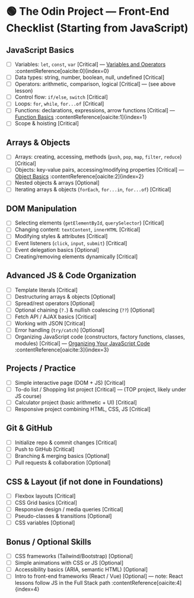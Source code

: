 # 🟢 The Odin Project — Front-End Checklist (Starting from JavaScript)

## JavaScript Basics
- [ ] Variables: `let`, `const`, `var` [Critical] — [Variables and Operators](https://www.theodinproject.com/lessons/foundations-variables-and-operators) :contentReference[oaicite:0]{index=0}
- [ ] Data types: string, number, boolean, null, undefined [Critical]
- [ ] Operators: arithmetic, comparison, logical [Critical] — (see above lesson)
- [ ] Control flow: `if/else`, `switch` [Critical]
- [ ] Loops: `for`, `while`, `for...of` [Critical]
- [ ] Functions: declarations, expressions, arrow functions [Critical] — [Function Basics](https://www.theodinproject.com/lessons/foundations-function-basics) :contentReference[oaicite:1]{index=1}
- [ ] Scope & hoisting [Critical]

## Arrays & Objects
- [ ] Arrays: creating, accessing, methods (`push`, `pop`, `map`, `filter`, `reduce`) [Critical]
- [ ] Objects: key-value pairs, accessing/modifying properties [Critical] — [Object Basics](https://www.theodinproject.com/lessons/foundations-object-basics) :contentReference[oaicite:2]{index=2}
- [ ] Nested objects & arrays [Optional]
- [ ] Iterating arrays & objects (`forEach`, `for...in`, `for...of`) [Critical]

## DOM Manipulation
- [ ] Selecting elements (`getElementById`, `querySelector`) [Critical]
- [ ] Changing content: `textContent`, `innerHTML` [Critical]
- [ ] Modifying styles & attributes [Critical]
- [ ] Event listeners (`click`, `input`, `submit`) [Critical]
- [ ] Event delegation basics [Optional]
- [ ] Creating/removing elements dynamically [Critical]

## Advanced JS & Code Organization
- [ ] Template literals [Critical]
- [ ] Destructuring arrays & objects [Optional]
- [ ] Spread/rest operators [Optional]
- [ ] Optional chaining (`?.`) & nullish coalescing (`??`) [Optional]
- [ ] Fetch API / AJAX basics [Critical]
- [ ] Working with JSON [Critical]
- [ ] Error handling (`try/catch`) [Optional]
- [ ] Organizing JavaScript code (constructors, factory functions, classes, modules) [Critical] — [Organizing Your JavaScript Code](https://www.theodinproject.com/lessons/node-path-javascript-organizing-your-javascript-code-introduction) :contentReference[oaicite:3]{index=3}

## Projects / Practice
- [ ] Simple interactive page (DOM + JS) [Critical]
- [ ] To-do list / Shopping list project [Critical] — (TOP project, likely under JS course)
- [ ] Calculator project (basic arithmetic + UI) [Critical]
- [ ] Responsive project combining HTML, CSS, JS [Critical]

## Git & GitHub
- [ ] Initialize repo & commit changes [Critical]
- [ ] Push to GitHub [Critical]
- [ ] Branching & merging basics [Optional]
- [ ] Pull requests & collaboration [Optional]

## CSS & Layout (if not done in Foundations)
- [ ] Flexbox layouts [Critical]
- [ ] CSS Grid basics [Critical]
- [ ] Responsive design / media queries [Critical]
- [ ] Pseudo-classes & transitions [Optional]
- [ ] CSS variables [Optional]

## Bonus / Optional Skills
- [ ] CSS frameworks (Tailwind/Bootstrap) [Optional]
- [ ] Simple animations with CSS or JS [Optional]
- [ ] Accessibility basics (ARIA, semantic HTML) [Optional]
- [ ] Intro to front-end frameworks (React / Vue) [Optional] — note: React lessons follow JS in the Full Stack path :contentReference[oaicite:4]{index=4}
